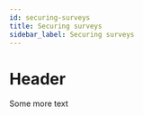 ```yaml
---
id: securing-surveys
title: Securing surveys
sidebar_label: Securing surveys
---
```


# Header

Some more text 
